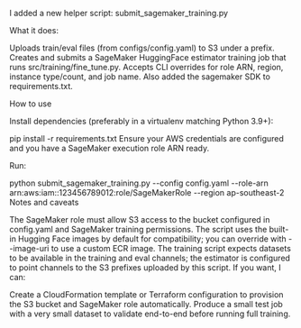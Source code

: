I added a new helper script: submit_sagemaker_training.py

What it does:

Uploads train/eval files (from configs/config.yaml) to S3 under a prefix.
Creates and submits a SageMaker HuggingFace estimator training job that runs src/training/fine_tune.py.
Accepts CLI overrides for role ARN, region, instance type/count, and job name.
Also added the sagemaker SDK to requirements.txt.

How to use

Install dependencies (preferably in a virtualenv matching Python 3.9+):

pip install -r requirements.txt
Ensure your AWS credentials are configured and you have a SageMaker execution role ARN ready.

Run:

python submit_sagemaker_training.py --config config.yaml --role-arn arn:aws:iam::123456789012:role/SageMakerRole --region ap-southeast-2
Notes and caveats

The SageMaker role must allow S3 access to the bucket configured in config.yaml and SageMaker training permissions.
The script uses the built-in Hugging Face images by default for compatibility; you can override with --image-uri to use a custom ECR image.
The training script expects datasets to be available in the training and eval channels; the estimator is configured to point channels to the S3 prefixes uploaded by this script.
If you want, I can:

Create a CloudFormation template or Terraform configuration to provision the S3 bucket and SageMaker role automatically.
Produce a small test job with a very small dataset to validate end-to-end before running full training.